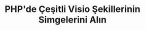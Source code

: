 ﻿---
title: PHP'de Çeşitli Visio Şekillerinin Simgelerini Alın
type: docs
weight: 40
url: /tr/java/get-icons-of-various-visio-shapes-in-php/
---
